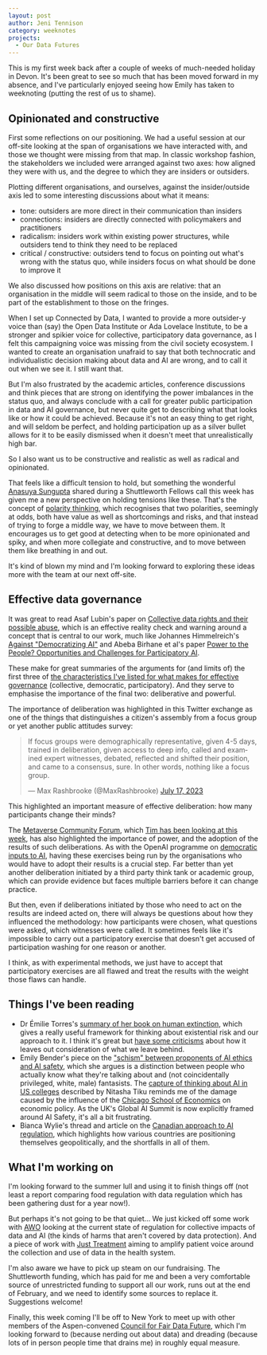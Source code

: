 ```yaml
---
layout: post
author: Jeni Tennison
category: weeknotes
projects:
  - Our Data Futures
---
```

This is my first week back after a couple of weeks of much-needed holiday in Devon. It's been great to see so much that has been moved forward in my absence, and I've particularly enjoyed seeing how Emily has taken to weeknoting (putting the rest of us to shame).


## Opinionated and constructive

First some reflections on our positioning. We had a useful session at our off-site looking at the span of organisations we have interacted with, and those we thought were missing from that map. In classic workshop fashion, the stakeholders we included were arranged against two axes: how aligned they were with us, and the degree to which they are insiders or outsiders.

Plotting different organisations, and ourselves, against the insider/outside axis led to some interesting discussions about what it means:



* tone: outsiders are more direct in their communication than insiders 
* connections: insiders are directly connected with policymakers and practitioners
* radicalism: insiders work within existing power structures, while outsiders tend to think they need to be replaced
* critical / constructive: outsiders tend to focus on pointing out what's wrong with the status quo, while insiders focus on what should be done to improve it

We also discussed how positions on this axis are relative: that an organisation in the middle will seem radical to those on the inside, and to be part of the establishment to those on the fringes.

When I set up Connected by Data, I wanted to provide a more outsider-y voice than (say) the Open Data Institute or Ada Lovelace Institute, to be a stronger and spikier voice for collective, participatory data governance, as I felt this campaigning voice was missing from the civil society ecosystem. I wanted to create an organisation unafraid to say that both technocratic and individualistic decision making about data and AI are wrong, and to call it out when we see it. I still want that.

But I'm also frustrated by the academic articles, conference discussions and think pieces that are strong on identifying the power imbalances in the status quo, and always conclude with a call for greater public participation in data and AI governance, but never quite get to describing what that looks like or how it could be achieved. Because it's not an easy thing to get right, and will seldom be perfect, and holding participation up as a silver bullet allows for it to be easily dismissed when it doesn't meet that unrealistically high bar.

So I also want us to be constructive and realistic as well as radical and opinionated.

That feels like a difficult tension to hold, but something the wonderful [Anasuya Sungupta](https://whoseknowledge.org/about-us/who/anasuya-sengupta/) shared during a Shuttleworth Fellows call this week has given me a new perspective on holding tensions like these. That's the concept of [polarity thinking](https://www.sloww.co/polarity-thinking-101/), which recognises that two polarities, seemingly at odds, both have value as well as shortcomings and risks, and that instead of trying to forge a middle way, we have to move between them. It encourages us to get good at detecting when to be more opinionated and spiky, and when more collegiate and constructive, and to move between them like breathing in and out.

It's kind of blown my mind and I'm looking forward to exploring these ideas more with the team at our next off-site.


## Effective data governance

It was great to read Asaf Lubin's paper on [Collective data rights and their possible abuse](https://www.templelawreview.org/essay/collective-data-rights-and-their-possible-abuse/), which is an effective reality check and warning around a concept that is central to our work, much like Johannes Himmelreich's [Against "Democratizing AI"](https://johanneshimmelreich.net/papers/against-democratizing-AI.pdf) and Abeba Birhane et al's paper [Power to the People? Opportunities and Challenges for Participatory AI](https://arxiv.org/abs/2209.07572).

These make for great summaries of the arguments for (and limits of) the first three of [the characteristics I've listed for what makes for effective governance](https://connectedbydata.org/blog/2022/09/21/effective-data-governance) (collective, democratic, participatory). And they serve to emphasise the importance of the final two: deliberative and powerful.

The importance of deliberation was highlighted in this Twitter exchange as one of the things that distinguishes a citizen's assembly from a focus group or yet another public attitudes survey:

<blockquote class="twitter-tweet"><p lang="en" dir="ltr">If focus groups were demographically representative, given 4-5 days, trained in deliberation, given access to deep info, called and examined expert witnesses, debated, reflected and shifted their position, and came to a consensus, sure. In other words, nothing like a focus group.</p>&mdash; Max Rashbrooke (@MaxRashbrooke) <a href="https://twitter.com/MaxRashbrooke/status/1681049506811625472?ref_src=twsrc%5Etfw">July 17, 2023</a></blockquote> <script async src="https://platform.twitter.com/widgets.js" charset="utf-8"></script>

This highlighted an important measure of effective deliberation: how many participants change their minds?

The [Metaverse Community Forum](https://about.fb.com/news/2023/06/generative-ai-community-forum/), which [Tim has been looking at this week](https://connectedbydata.org/weeknotes/2023/07/21/tim-weeknotes), has also highlighted the importance of power, and the adoption of the results of such deliberations. As with the OpenAI programme on [democratic inputs to AI](https://openai.com/blog/democratic-inputs-to-ai), having these exercises being run by the organisations who would have to adopt their results is a crucial step. Far better than yet another deliberation initiated by a third party think tank or academic group, which can provide evidence but faces multiple barriers before it can change practice.

But then, even if deliberations initiated by those who need to act on the results are indeed acted on, there will always be questions about how they influenced the methodology: how participants were chosen, what questions were asked, which witnesses were called. It sometimes feels like it's impossible to carry out a participatory exercise that doesn't get accused of participation washing for one reason or another.

I think, as with experimental methods, we just have to accept that participatory exercises are all flawed and treat the results with the weight those flaws can handle.


## Things I've been reading



* Dr Émilie Torres's [summary of her book on human extinction](https://xriskology.medium.com/human-extinction-a-brief-guided-tour-of-the-book-5cfb6a5a726), which gives a really useful framework for thinking about existential risk and our approach to it. I think it's great but [have some criticisms](https://twitter.com/JeniT/status/1680504957722566657?t=BJJLhJ3E2eIE-P18kuQcgg&s=19) about how it leaves out consideration of what we leave behind.
* Emily Bender's piece on the ["schism" between proponents of AI ethics and AI safety](https://medium.com/@emilymenonbender/talking-about-a-schism-is-ahistorical-3c454a77220f), which she argues is a distinction between people who actually know what they're talking about and (not coincidentally privileged, white, male) fantasists. The [capture of thinking about AI in US colleges](https://twitter.com/nitashatiku/status/1676637508514504705?t=4yRTX-7oXyfpsGbPDMxA8A&s=19) described by Nitasha Tiku reminds me of the damage caused by the influence of the [Chicago School of Economics](https://en.wikipedia.org/wiki/Chicago_school_of_economics) on economic policy. As the UK's Global AI Summit is now explicitly framed around AI Safety, it's all a bit frustrating.
* Bianca Wylie's thread and article on the [Canadian approach to AI regulation](https://twitter.com/biancawylie/status/1682116779479375874?t=AhAdCzy1r0mbr3ssbt-yQA&s=19), which highlights how various countries are positioning themselves geopolitically, and the shortfalls in all of them.


## What I'm working on

I'm looking forward to the summer lull and using it to finish things off (not least a report comparing food regulation with data regulation which has been gathering dust for a year now!).

But perhaps it's not going to be that quiet… We just kicked off some work with [AWO](https://www.awo.agency/) looking at the current state of regulation for collective impacts of data and AI (the kinds of harms that aren't covered by data protection). And a piece of work with [Just Treatment](https://justtreatment.org/) aiming to amplify patient voice around the collection and use of data in the health system.

I'm also aware we have to pick up steam on our fundraising. The Shuttleworth funding, which has paid for me and been a very comfortable source of unrestricted funding to support all our work, runs out at the end of February, and we need to identify some sources to replace it. Suggestions welcome!

Finally, this week coming I'll be off to New York to meet up with other members of the Aspen-convened [Council for Fair Data Future](https://fairdatafuture.aspendigital.org/), which I'm looking forward to (because nerding out about data) and dreading (because lots of in person people time that drains me) in roughly equal measure.
